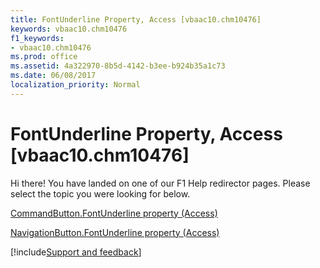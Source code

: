 ```yaml
---
title: FontUnderline Property, Access [vbaac10.chm10476]
keywords: vbaac10.chm10476
f1_keywords:
- vbaac10.chm10476
ms.prod: office
ms.assetid: 4a322970-8b5d-4142-b3ee-b924b35a1c73
ms.date: 06/08/2017
localization_priority: Normal
---
```



# FontUnderline Property, Access [vbaac10.chm10476]

Hi there! You have landed on one of our F1 Help redirector pages. Please select the topic you were looking for below.

[CommandButton.FontUnderline property (Access)](https://msdn.microsoft.com/library/1882cbe8-3e22-9224-bb18-a5f3aa9cf737%28Office.15%29.aspx)

[NavigationButton.FontUnderline property (Access)](https://msdn.microsoft.com/library/e5839cc1-d600-d46b-0433-d50aaadd79ca%28Office.15%29.aspx)

[!include[Support and feedback](~/includes/feedback-boilerplate.md)]